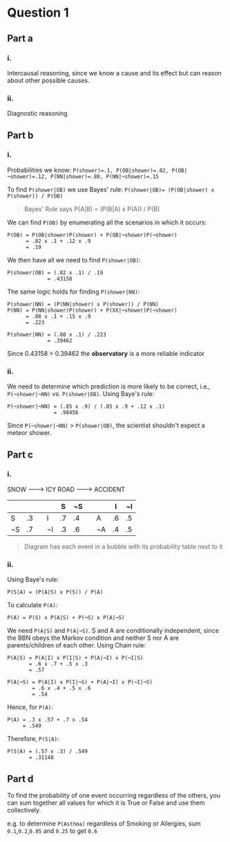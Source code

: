 # Question 1
## Part a
### i.
Intercausal reasoning, since we know a cause and its effect but can reason about other possible causes.

### ii.
Diagnostic reasoning

## Part b
### i.
Probabilities we know:
`P(shower)=.1, P(OB|shower)=.82, P(OB|¬shower)=.12, P(NN|shower)=.88, P(NN|¬shower)=.15`

To find `P(shower|OB)` we use Bayes' rule:
`P(shower|OB)= (P(OB|shower) x P(shower)) / P(OB)`

> Bayes' Rule says P(A|B) = (P(B|A) x P(A)) / P(B)

We can find `P(OB)` by enumerating all the scenarios in which it occurs:

```
P(OB) = P(OB|shower)P(shower) + P(OB|¬shower)P(¬shower)
      = .82 x .1 + .12 x .9
      = .19
```

We then have all we need to find `P(shower|OB)`:

```
P(shower|OB) = (.82 x .1) / .19
             = .43158
```

The same logic holds for finding `P(shower|NN)`:

```
P(shower|NN) = (P(NN|shower) x P(shower)) / P(NN)
P(NN) = P(NN|shower)P(shower) + P(XX|¬shower)P(¬shower)
      = .88 x .1 + .15 x .9
      = .223

P(shower|NN) = (.88 x .1) / .223
             = .39462
```
Since 0.43158 > 0.39462 the **observatory** is a more reliable indicator

### ii.
We need to determine which prediction is more likely to be correct, i.e., `P(¬shower|¬NN)` vs. `P(shower|OB)`.
Using Baye's rule:
```
P(¬shower|¬NN) = (.85 x .9) / (.85 x .9 + .12 x .1)
               = .98456
```
Since `P(¬shower|¬NN)` > `P(shower|OB)`, the scientist shouldn't expect a meteor shower.


## Part c
### i.
SNOW  ---> ICY ROAD ---> ACCIDENT

|   |      | |    | S | ¬S  | |    |  I | ¬I |
|---|------|-|----|---|-----|-|----|----|----|
| S | .3   | |  I |.7 | .4  | |  A | .6 | .5 |
|¬S | .7   | | ¬I |.3 | .6  | | ¬A | .4 | .5 |
      
>Diagram has each event in a bubble with its probability table next to it

### ii.
Using Baye's rule:
```
P(S|A) = (P(A|S) x P(S)) / P(A)
```
To calculate `P(A)`:
```
P(A) = P(S) x P(A|S) + P(¬S) x P(A|¬S)
```
We need `P(A|S)` and `P(A|¬S)`. S and A are conditionally independent, since the BBN obeys the Markov condition and neither S nor A are parents/children of each other.
Using Chain rule:
```
P(A|S) = P(A|I) x P(I|S) + P(A|¬I) x P(¬I|S)
       = .6 x .7 + .5 x .3
       = .57

P(A|¬S) = P(A|I) x P(I|¬S) + P(A|¬I) x P(¬I|¬S)
        = .6 x .4 + .5 x .6
        = .54
```
Hence, for `P(A)`:
```
P(A) = .3 x .57 + .7 x .54
     = .549
```
Therefore, `P(S|A)`:
```
P(S|A) = (.57 x .3) / .549
       = .31148
```

## Part d
To find the probability of one event occurring regardless of the others, you can sum together all values for which it is True or False and use them collectively.

e.g. to determine `P(Asthma)` regardless of Smoking or Allergies, sum `0.1`,`0.2`,`0.05` and `0.25` to get `0.6`
